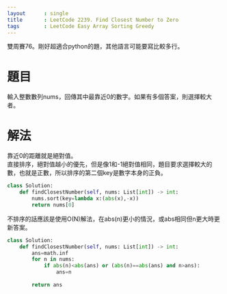```yaml
---
layout      : single
title       : LeetCode 2239. Find Closest Number to Zero
tags 		: LeetCode Easy Array Sorting Greedy
---
```

雙周賽76。剛好超適合python的題，其他語言可能要寫比較多行。

# 題目
輸入整數數列nums，回傳其中最靠近0的數字。如果有多個答案，則選擇較大者。

# 解法
靠近0的距離就是絕對值。  
直接排序，絕對值越小的優先，但是像1和-1絕對值相同，題目要求選擇較大的數，也就是正數，所以排序的第二個key是數字本身的正負。

```python
class Solution:
    def findClosestNumber(self, nums: List[int]) -> int:
        nums.sort(key=lambda x:(abs(x),-x))
        return nums[0]
```

不排序的話應該是使用O(N)解法，在abs(n)更小的情況，或abs相同但n更大時更新答案。  

```python
class Solution:
    def findClosestNumber(self, nums: List[int]) -> int:
        ans=math.inf
        for n in nums:
            if abs(n)<abs(ans) or (abs(n)==abs(ans) and n>ans):
                ans=n
                
        return ans
```
